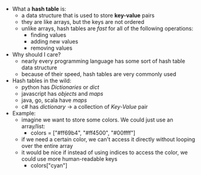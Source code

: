 * What a **hash table** is:
    - a data structure that is used to store **key-value** pairs
    - they are like arrays, but the keys are not ordered
    - unlike arrays, hash tables are *fast* for all of the following operations: 
        - finding values
        - adding new values
        - removing values
* Why should I care?
    - nearly every programming language has some sort of hash table data structure
    - because of their speed, hash tables are very commonly used
* Hash tables in the wild:
    - python has *Dictionaries* or *dict*
    - javascript has *objects* and *maps*
    - java, go, scala have *maps*
    - c# has *dictionary* -> a collection of *Key-Value* pair
* Example:
    - imagine we want to store some colors. We could just use an array/list:
        - colors = ["#ff69b4", "#ff4500", "#00ffff"]
    - if we need a certain color, we can't access it directly without looping over the entire array
    - it would be nice if instead of using indices to access the color, we could use more human-readable keys
        - colors["cyan"]